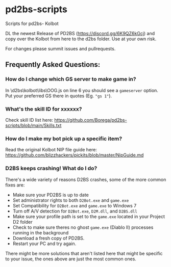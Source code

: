 # pd2bs-scripts
Scripts for pd2bs- Kolbot

DL the newest Release of PD2BS (https://discord.gg/6K9QZ6kGcj) and copy over the Kolbot from here to the d2bs folder.
Use at your own risk. 

For changes please summit issues and pullrequests.


## Frequently Asked Questions:

### How do I change which GS server to make game in?

In \d2bs\kolbot\libs\OOG.js on line 6 you should see a `gameserver` option. Put your preferred GS there in quotes (Eg. `"gs 1"`).


### What's the skill ID for xxxxxx?

Check skill ID list here: https://github.com/Borega/pd2bs-scripts/blob/main/Skills.txt

### How do I make my bot pick up a specific item?

Read the original Kolbot NIP file guide here: https://github.com/blizzhackers/pickits/blob/master/NipGuide.md

### D2BS keeps crashing! What do I do?

There's a wide variety of reasons D2BS crashes, some of the more common fixes are:
- Make sure your PD2BS is up to date
- Set administrator rights to both `D2Bot.exe` and `game.exe`
- Set Compatibility for `D2Bot.exe` and `game.exe` to Windows 7
- Turn off A/V detection for `D2Bot.exe`, `D2M.dll`, and `D2BS.dll`
- Make sure your profile path is set to the `game.exe` located in your Project D2 folder
- Check to make sure theres no ghost `game.exe` (Diablo II) processes running in the background
- Download a fresh copy of PD2BS.
- Restart your PC and try again.

There might be more solutions that aren't listed here that might be specific to your issue, the ones above are just the most common ones.
